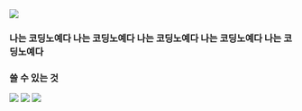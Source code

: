 <img src="https://capsule-render.vercel.app/api?type=waving&color=auto&height=300&section=header&text=몰?루&fontSize=90" />

### 나는 코딩노예다  나는 코딩노예다  나는 코딩노예다  나는 코딩노예다  나는 코딩노예다
### 쓸 수 있는 것
<img src="https://img.shields.io/badge/Bootstrap-7952B3?style=flat&logo=Bootstrap&logoColor=white"/>
<img src="https://img.shields.io/badge/JavaScript-F7DF1E?style=flat&logo=JavaScript&logoColor=white"/>
<img src="https://img.shields.io/badge/Python-3776AB?style=flat&logo=Python&logoColor=white"/>

<!--
**Nepttt/Nepttt** is a ✨ _special_ ✨ repository because its `README.md` (this file) appears on your GitHub profile.

Here are some ideas to get you started:

- 🔭 I’m currently working on ...
- 🌱 I’m currently learning ...
- 👯 I’m looking to collaborate on ...
- 🤔 I’m looking for help with ...
- 💬 Ask me about ...
- 📫 How to reach me: ...
- 😄 Pronouns: ...
- ⚡ Fun fact: ...
-->
